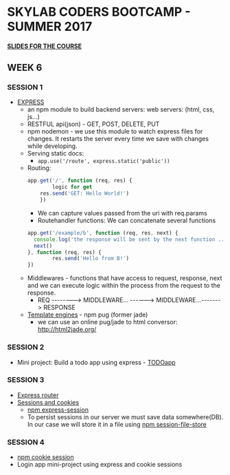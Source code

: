 # SKYLAB CODERS BOOTCAMP - SUMMER 2017

#### [SLIDES FOR THE COURSE](https://skylabcoders.github.io/bootcamp-julio2017/)

## WEEK 6

### SESSION 1
* [EXPRESS](https://skylabcoders.github.io/bootcamp-julio2017/?full#express)
    - an npm module to build backend servers: web servers: (html, css, js...) 
    - RESTFUL api(json) - GET, POST, DELETE, PUT
    - npm nodemon - we use this module to watch express files for changes. It restarts the server every time we save with changes while developing.
    - Serving static docs: 
        + ```app.use('/route', express.static('public'))```
    - Routing:
        ```javascript
        app.get('/', function (req, res) {
                logic for get
            res.send('GET: Hello World!')
            })
        ```
        + We can capture values passed from the uri with req.params
        + Routehandler functions: We can concatenate several functions
        ```javascript
        app.get('/example/b', function (req, res, next) {
          console.log('the response will be sent by the next function ...')
          next()
        }, function (req, res) {
                res.send('Hello from B!')
        })
        ```
    - Middlewares - functions that have access to request, response, next and we can execute logic within the process from the request to the response.
        + REQ --------> MIDDLEWARE... ------> MIDDLEWARE...-------> RESPONSE
    - [Template engines](http://expressjs.com/en/guide/using-template-engines.html) - npm pug (former jade)
        + we can use an online pug/jade to html conversor: http://html2jade.org/

### SESSION 2
* Mini project: Build a todo app using express - [TODOapp](./Todoapp_miniproject)

### SESSION 3
* [Express router](https://www.diigo.com/annotated/495f15003add267cdd7ea347dfa1ad64)
* [Sessions and cookies](https://skylabcoders.github.io/bootcamp-julio2017/?full#227) 
    - [npm express-session](https://github.com/expressjs/session)
    - To persist sessions in our server we must save data somewhere(DB). In our case we will store it in a file using [npm session-file-store](https://www.npmjs.com/package/session-file-store)

### SESSION 4
* [npm cookie session](https://www.npmjs.com/package/cookie-session)
* Login app mini-project using express and cookie sessions